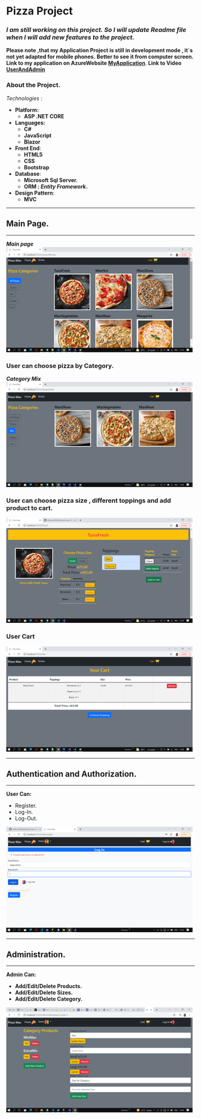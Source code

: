 #  Pizza Project
### *I am still working on this project. So I will update Readme file when I will add new features to the project.*
**Please note ,that my Application Project is still in development mode , it`s not yet  adapted for mobile phones.**
**Better to see it from computer screen.**
**Link to my application on AzureWebsite [MyApplication](https://maxpizzaproject.azurewebsites.net/Home/AllPizzas)**.
**Link to Video [UserAndAdmin](https://www.youtube.com/watch?v=jgOxgYJGAK8)**
### About the Project.

*Technologies* :
+ **Platform:**
  + **ASP .NET CORE**
+ **Languages:**
  + **C#**
  + **JavaScript**
  + **Blazor**
+ **Front End**:
  + **HTML5**
  + **CSS**
  + **Bootstrap**
+ **Database**:
  +  **Microsoft Sql Server.**
  +  **ORM : *Entity Framework*.** 
+ **Design Pattern**:
  + **MVC**
___
##  Main Page.
___
***Main page***
![Main](ReadMe/img/Main.jpg "Main")

### User can choose pizza by Category.
***Category Mix***
![Category](ReadMe/img/Mix.jpg "Category")
  
### User can choose pizza size , different toppings and add product to cart.
![SpicificPizza](ReadMe/img/Order.jpg "SpecificPizza")
### User Cart
![Cart](ReadMe/img/Cart.jpg "Cart")

___
##  Authentication and Authorization.
___
**User Can:**
  + Register.
  + Log-In.
  + Log-Out.
  
  ![Registration](ReadMe/img/Registration.jpg "Registration")
___
## Administration.
___
 **Admin Can:**
  + **Add/Edit/Delete Products.**
  + **Add/Edit/Delete Sizes.**
  + **Add/Edit/Delete Category.**

![Administration](ReadMe/img/Administration.jpg "Administration")
  

